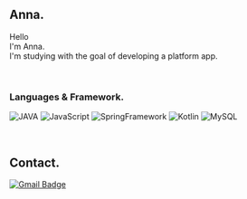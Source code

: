## Anna.

Hello <br>
I'm Anna. <br>
I'm studying with the goal of developing a platform app. <br>


<br>

### Languages & Framework.

![JAVA](https://img.shields.io/badge/Java-007396?style=flat-square&logo=Java&logoColor=white)
![JavaScript](https://img.shields.io/badge/JavaScript-F7DF1E?style=flat-square&logo=javascript&logoColor=white)
![SpringFramework](http://img.shields.io/badge/Spring-6DB33F?style=flat-square&logo=spring&logoColor=white)
![Kotlin](http://img.shields.io/badge/Kotlin-7F52FF?style=flat-square&logo=kotlin&logoColor=white)
![MySQL](https://img.shields.io/badge/MySQL-4479A1?style=flat-square&logo=MySQL&logoColor=white)
<!-- ![SpringBoot](https://img.shields.io/badge/Spring%20Boot-6DB33F?style=flat-square&logo=springboot&logoColor=white) -->

<br>

## Contact.

[![Gmail Badge](https://img.shields.io/badge/Gmail-d14836?style=flat-square&logo=Gmail&logoColor=white&link=mailto:h2ne1.public@gmail.com)](mailto:sujin6588@gmail.com)
